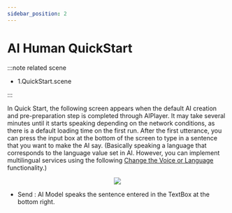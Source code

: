 ```yaml
---
sidebar_position: 2
---
```


# AI Human QuickStart

:::note related scene

- 1.QuickStart.scene

:::

In Quick Start, the following screen appears when the default AI creation and pre-preparation step is completed through AIPlayer. It may take several minutes until it starts speaking depending on the network conditions, as there is a default loading time on the first run. After the first utterance, you can press the input box at the bottom of the screen to type in a sentence that you want to make the AI say. (Basically speaking a language that corresponds to the language value set in AI. However, you can implement multilingual services using the following [Change the Voice or Language](/aihuman/unity-sdk/aiplayer/advanced-features#change-the-voice-or-language) functionality.)

<p align="center">
<img src="/img/aihuman/unity/quickstart_speech.png" style={{zoom: "50%"}} />
</p>

- Send : AI Model speaks the sentence entered in the TextBox at the bottom right.
